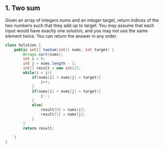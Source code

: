 ## 1. Two sum
Given an array of integers nums and an integer target, return indices of the two numbers such that they add up to target.
You may assume that each input would have exactly one solution, and you may not use the same element twice.
You can return the answer in any order.
```java
class Solution {
    public int[] twoSum(int[] nums, int target) {
        Arrays.sort(nums);
        int i = 0;
        int j = nums.length - 1;
        int[] result = new int[2];
        while(i < j){
            if(nums[i] + nums[j] < target){
                i++;
            }
            if(nums[i] + nums[j] > target){
                j--;
            }
            else{
                result[0] = nums[i];
                result[1] = nums[j];
            }
        }
        return result;
        
    }
}
```
